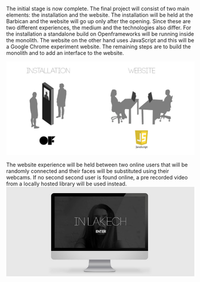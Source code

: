 The initial stage is now complete. The final project will consist of two main elements: the installation and the website. The installation will be held at the Barbican and the website will go up only after the opening. Since these are two different experiences, the medium and the technologies also differ. For the installation a standalone build on Openframeworks will be running inside the monolith. The website on the other hand uses JavaScript and this will be a Google Chrome experiment website.
The remaining steps are to build the monolith and to add an interface to the website. 


![Set up](../project_images/set_up.jpg?raw=true "Set up")

The website experience will be held between two online users that will be randomly connected and their faces will be substituted using their webcams. If no second second user is found online, a pre recorded video from a locally hosted library will be used instead.
![Website](../project_images/website.jpg?raw=true "Website")
